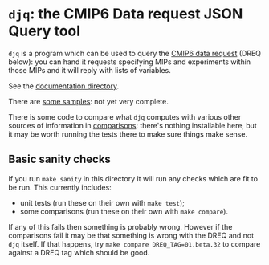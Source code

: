 <!-- (C) British Crown Copyright 2016, Met Office.
     See LICENSE.md in the top directory for license details. -->

# `djq`: the CMIP6 Data request JSON Query tool
`djq` is a program which can be used to query the [CMIP6 data
request](w3id.org/cmip6dr) (DREQ below): you can hand it requests
specifying MIPs and experiments within those MIPs and it will reply
with lists of variables.

See the [documentation directory](doc/).

There are [some samples](samples/): not yet very complete.

There is some code to compare what `djq` computes with various other
sources of information in [comparisons](comparisons/): there's nothing
installable here, but it may be worth running the tests there to make
sure things make sense.

## Basic sanity checks
If you run `make sanity` in this directory it will run any checks
which are fit to be run.  This currently includes:

* unit tests (run these on their own with `make test`);
* some comparisons (run these on their own with `make compare`).

If any of this fails then something is probably wrong.  However if the
comparisons fail it may be that something is wrong with the DREQ and
not `djq` itself.  If that happens, try `make compare
DREQ_TAG=01.beta.32` to compare against a DREQ tag which should be
good.
